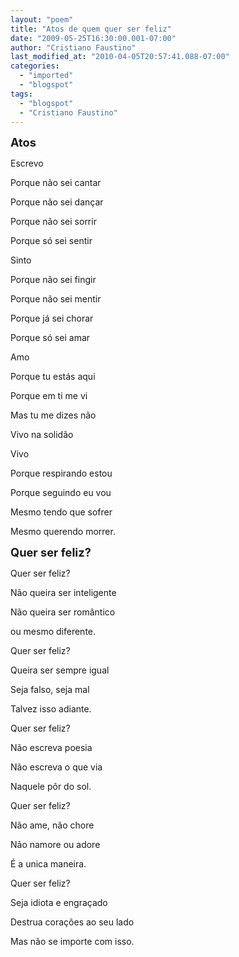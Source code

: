 ```yaml
---
layout: "poem"
title: "Atos de quem quer ser feliz"
date: "2009-05-25T16:30:00.001-07:00"
author: "Cristiano Faustino"
last_modified_at: "2010-04-05T20:57:41.088-07:00"
categories:
  - "imported"
  - "blogspot"
tags:
  - "blogspot"
  - "Cristiano Faustino"
---
```


<span style="font-size:130%;"><span style="font-weight: bold;">Atos

Escrevo

Porque não sei cantar

Porque não sei dançar

Porque não sei sorrir

Porque só sei sentir

Sinto

Porque não sei fingir

Porque não sei mentir

Porque já sei chorar

Porque só sei amar

Amo

Porque tu estás aqui

Porque em ti me vi

Mas tu me dizes não

Vivo na solidão

Vivo

Porque respirando estou

Porque seguindo eu vou

Mesmo tendo que sofrer

Mesmo querendo morrer.

<span style="font-weight: bold;font-size:130%;" >Quer ser feliz?

Quer ser feliz?

Não queira ser inteligente

Não queira ser romântico

ou mesmo diferente.

Quer ser feliz?

Queira ser sempre igual

Seja falso, seja mal

Talvez isso adiante.

Quer ser feliz?

Não escreva poesia

Não escreva o que via

Naquele pôr do sol.

Quer ser feliz?

Não ame, não chore

Não namore ou adore

É a unica maneira.

Quer ser feliz?

Seja idiota e engraçado

Destrua corações ao seu lado

Mas não se importe com isso.